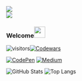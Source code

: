 <div align="left">
  <img src="https://readme-typing-svg.herokuapp.com/?lines=Welcome+to+my+portfolio;Hello,+I'm+chi;阿祥的工程師之路&center=false&width=500&height=50&color=FF5733&font=Courier&size=30">
</div>

<div align="left">
  <img src="https://readme-typing-svg.herokuapp.com/?lines=Coding+is+fun!;Let's+go!&center=false&width=500&height=50&color=36BCF7&font=Fira+Code&size=24">
</div>

### Welcome<img src="https://raw.githubusercontent.com/verma-anushka/verma-anushka/master/gifs/wave.gif" width="30px">
![visitors](https://visitor-badge.laobi.icu/badge?page_id=chixxyy)[![Codewars](https://www.codewars.com/users/chixxyy/badges/micro)](https://www.codewars.com/users/chixxyy)

[![CodePen](https://img.shields.io/badge/CodePen-000000?style=for-the-badge&logo=codepen&logoColor=white)](https://codepen.io/chixxyy)
[![Medium](https://img.shields.io/badge/Medium-12100E?style=for-the-badge&logo=medium&logoColor=white)](https://medium.com/@chixxyy)

![GitHub Stats](https://github-readme-stats.vercel.app/api?username=chixxyy&show_icons=true&theme=radical)
![Top Langs](https://github-readme-stats.vercel.app/api/top-langs/?username=chixxyy&layout=compact&theme=radical)
